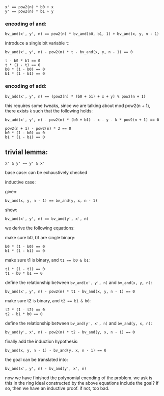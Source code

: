 	x' == pow2(n) * b0 + x
	y' == pow2(n) * b1 + y

### encoding of and:

    bv_and(x', y', n) == pow2(n) * bv_and(b0, b1, 1) + bv_and(x, y, n - 1)

introduce a single bit variable `t`:

	bv_and(x', y', n) - pow2(n) * t - bv_and(x, y, n - 1) == 0

	t - b0 * b1 == 0
	t * (1 - t) == 0
	b0 * (1 - b0) == 0
	b1 * (1 - b1) == 0

### encoding of add:

    bv_add(x', y', n) == (pow2(n) * (b0 + b1) + x + y) % pow2(n + 1)

this requires some tweaks, since we are talking about mod pow2(n + 1), there exists `k` such that the following holds:

    bv_add(x', y', n) - pow2(n) * (b0 + b1) - x - y - k * pow2(n + 1) == 0

    pow2(n + 1) - pow2(n) * 2 == 0
    b0 * (1 - b0) == 0
	b1 * (1 - b1) == 0

## trivial lemma:

	x' & y' == y' & x'

base case: can be exhaustively checked 

inductive case:

given:

    bv_and(x, y, n - 1) == bv_and(y, x, n - 1)

show:

    bv_and(x', y', n) == bv_and(y', x', n)

we derive the following equations:

make sure b0, b1 are single binary:

	b0 * (1 - b0) == 0
	b1 * (1 - b1) == 0

make sure t1 is binary, and `t1 == b0 & b1`:

	t1 * (1 - t1) == 0
	t1 - b0 * b1 == 0

define the relationship between `bv_and(x', y', n)` and `bv_and(x, y, n)`:

	bv_and(x', y', n) - pow2(n) * t1 - bv_and(x, y, n - 1) == 0

make sure t2 is binary, and `t2 == b1 & b0`:

	t2 * (1 - t2) == 0
	t2 - b1 * b0 == 0

define the relationship between `bv_and(y', x', n)` and `bv_and(y, x, n)`:

	bv_and(y', x', n) - pow2(n) * t2 - bv_and(y, x, n - 1) == 0

finally add the induction hypothesis:

	bv_and(x, y, n - 1) - bv_and(y, x, n - 1) == 0

the goal can be translated into:

	bv_and(x', y', n) - bv_and(y', x', n) 

now we have finished the polynomial encoding of the problem.
we ask is this in the ring ideal constructed by the above equations include the goal? if so, then we have an inductive proof. if not, too bad.



